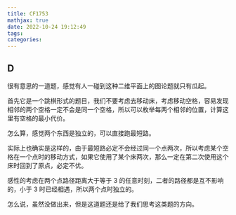 ```yaml
---
title: CF1753
mathjax: true
date: 2022-10-24 19:12:49
tags:
categories:
---
```


## D

很有意思的一道题，感觉有人一碰到这种二维平面上的图论题就只有瓜起。

首先它是一个跳棋形式的题目，我们不要考虑去移动床，考虑移动空格，容易发现相邻的两个空格一定不会是同一个空格，所以可以枚举每两个相邻的位置，计算这里有空格的最小代价。

怎么算，感觉两个东西是独立的，可以直接跑最短路。

实际上也确实是这样的，由于最短路必定不会经过同一个点两次，所以考虑某个空格在一个点时的移动方式，如果它使用了某个床两次，那么一定在第二次使用这个床时回到了原点，必定不优。

感性的考虑在两个点路径距离大于等于 $3$ 的任意时刻，二者的路径都是互不影响的，小于 $3$ 时已经相遇，所以两个点时独立的。

怎么说，虽然没做出来，但是这道题还是给了我们思考这类题的方向。

